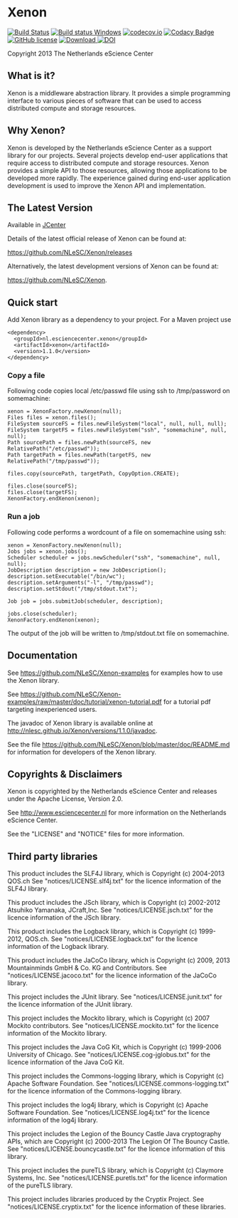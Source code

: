 
Xenon
=====

[![Build Status](https://travis-ci.org/NLeSC/Xenon.svg?branch=develop)](https://travis-ci.org/NLeSC/Xenon)
[![Build status Windows](https://ci.appveyor.com/api/projects/status/h4l4wn158db23kuf?svg=true)](https://ci.appveyor.com/project/NLeSC/xenon)
[![codecov.io](https://codecov.io/github/NLeSC/Xenon/coverage.svg?branch=develop)](https://codecov.io/github/NLeSC/Xenon?branch=develop)
[![Codacy Badge](https://api.codacy.com/project/badge/457da68977d1406c9ea93d340720d340)](https://www.codacy.com/app/NLeSC/Xenon)
[![GitHub license](https://img.shields.io/badge/license-Apache--2.0%20-blue.svg)](https://github.com/NLeSC/Xenon/blob/master/LICENSE)
[![Download](https://api.bintray.com/packages/nlesc/xenon/xenon/images/download.svg) ](https://bintray.com/nlesc/xenon/xenon/_latestVersion)
[![DOI](https://zenodo.org/badge/19641/NLeSC/Xenon.svg)](https://zenodo.org/badge/latestdoi/19641/NLeSC/Xenon)

Copyright 2013 The Netherlands eScience Center

What is it?
-----------

Xenon is a middleware abstraction library. It provides a simple
programming interface to various pieces of software that can be used
to access distributed compute and storage resources.

Why Xenon?
----------

Xenon is developed by the Netherlands eScience Center as a support
library for our projects. Several projects develop end-user
applications that require access to distributed compute and storage
resources. Xenon provides a simple API to those resources, allowing
those applications to be developed more rapidly. The experience
gained during end-user application development is used to improve
the Xenon API and implementation.

The Latest Version
------------------

Available in [JCenter](https://bintray.com/bintray/jcenter?filterByPkgName=xenon)

Details of the latest official release of Xenon can be found at:

<https://github.com/NLeSC/Xenon/releases>

Alternatively, the latest development versions of Xenon can be
found at:

<https://github.com/NLeSC/Xenon>.

Quick start
-----------

Add Xenon library as a dependency to your project. For a Maven project use
```
<dependency>
  <groupId>nl.esciencecenter.xenon</groupId>
  <artifactId>xenon</artifactId>
  <version>1.1.0</version>
</dependency>
```

### Copy a file

Following code copies local /etc/passwd file using ssh to /tmp/password on somemachine:
```
xenon = XenonFactory.newXenon(null);
Files files = xenon.files();
FileSystem sourceFS = files.newFileSystem("local", null, null, null);
FileSystem targetFS = files.newFileSystem("ssh", "somemachine", null, null);
Path sourcePath = files.newPath(sourceFS, new RelativePath("/etc/passwd"));
Path targetPath = files.newPath(targetFS, new RelativePath("/tmp/passwd"));

files.copy(sourcePath, targetPath, CopyOption.CREATE);

files.close(sourceFS);
files.close(targetFS);
XenonFactory.endXenon(xenon);
```

### Run a job

Following code performs a wordcount of a file on somemachine using ssh:  
```
xenon = XenonFactory.newXenon(null);
Jobs jobs = xenon.jobs();
Scheduler scheduler = jobs.newScheduler("ssh", "somemachine", null, null);
JobDescription description = new JobDescription();
description.setExecutable("/bin/wc");
description.setArguments("-l", "/tmp/passwd");
description.setStdout("/tmp/stdout.txt");

Job job = jobs.submitJob(scheduler, description);

jobs.close(scheduler);
XenonFactory.endXenon(xenon);
```
The output of the job will be written to /tmp/stdout.txt file on somemachine.

Documentation
-------------

See <https://github.com/NLeSC/Xenon-examples> for examples how to use the Xenon library.

See <https://github.com/NLeSC/Xenon-examples/raw/master/doc/tutorial/xenon-tutorial.pdf> for a tutorial pdf targeting inexperienced users.

The javadoc of Xenon library is available online at <http://nlesc.github.io/Xenon/versions/1.1.0/javadoc>.

See the file <https://github.com/NLeSC/Xenon/blob/master/doc/README.md> for information for developers of the Xenon library.

Copyrights & Disclaimers
------------------------

Xenon is copyrighted by the Netherlands eScience Center and
releases under the Apache License, Version 2.0.

See <http://www.esciencecenter.nl> for more information on the
Netherlands eScience Center.

See the "LICENSE" and "NOTICE" files for more information.

Third party libraries
---------------------

This product includes the SLF4J library, which is Copyright
(c) 2004-2013 QOS.ch See "notices/LICENSE.slf4j.txt" for the licence
information of the SLF4J library.

This product includes the JSch library, which is Copyright
(c) 2002-2012 Atsuhiko Yamanaka, JCraft,Inc.
See "notices/LICENSE.jsch.txt" for the licence information of the
JSch library.

This product includes the Logback library, which is Copyright
(c) 1999-2012, QOS.ch. See "notices/LICENSE.logback.txt" for the
licence information of the Logback library.

This product includes the JaCoCo library, which is Copyright
(c) 2009, 2013 Mountainminds GmbH & Co. KG and Contributors. See
"notices/LICENSE.jacoco.txt" for the licence information of the
JaCoCo library.

This project includes the JUnit library.
See "notices/LICENSE.junit.txt" for the licence information of the
JUnit library.

This project includes the Mockito library, which is Copyright
(c) 2007 Mockito contributors. See "notices/LICENSE.mockito.txt"
for the licence information of the Mockito library.

This project includes the Java CoG Kit, which is Copyright (c) 1999-2006
University of Chicago. See "notices/LICENSE.cog-jglobus.txt" for the
licence information of the Java CoG Kit.

This project includes the Commons-logging library, which is Copyright (c)
Apache Software Foundation. See "notices/LICENSE.commons-logging.txt"
for the licence information of the Commons-logging library.

This project includes the log4j library, which is Copyright (c) Apache
Software Foundation. See "notices/LICENSE.log4j.txt" for the licence
information of the log4j library.

This project includes the Legion of the Bouncy Castle Java cryptography
APIs, which are Copyright (c) 2000-2013 The Legion Of The Bouncy Castle.
See "notices/LICENSE.bouncycastle.txt" for the licence information of this
library.

This project includes the pureTLS library, which is Copyright (c) Claymore
Systems, Inc. See "notices/LICENSE.puretls.txt" for the licence information
of the pureTLS library.

This project includes libraries produced by the Cryptix Project. See
"notices/LICENSE.cryptix.txt" for the licence information of these libraries.
